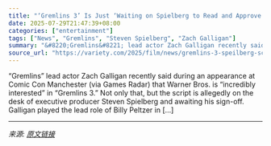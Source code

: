 ```yaml
---
title: "‘Gremlins 3’ Is Just ‘Waiting on Spielberg to Read and Approve’ the Script, Says Original Lead Actor Zach Galligan: ‘Warner Bros. Is Incredibly Interested’"
date: 2025-07-29T21:47:39+08:00
categories: ["entertainment"]
tags: ["News", "Gremlins", "Steven Spielberg", "Zach Galligan"]
summary: "&#8220;Gremlins&#8221; lead actor Zach Galligan recently said during an appearance at Comic Con Manchester (via Games Radar) that Warner Bros. is &#8220;incredibly interested&#8221; in &#8220;Gremlins"
source_url: "https://variety.com/2025/film/news/gremlins-3-speilberg-script-1236473690/"
---
```


&#8220;Gremlins&#8221; lead actor Zach Galligan recently said during an appearance at Comic Con Manchester (via Games Radar) that Warner Bros. is &#8220;incredibly interested&#8221; in &#8220;Gremlins 3.&#8221; Not only that, but the script is allegedly on the desk of executive producer Steven Spielberg and awaiting his sign-off. Galligan played the lead role of Billy Peltzer in [&#8230;]

---

*来源: [原文链接](https://variety.com/2025/film/news/gremlins-3-speilberg-script-1236473690/)*
